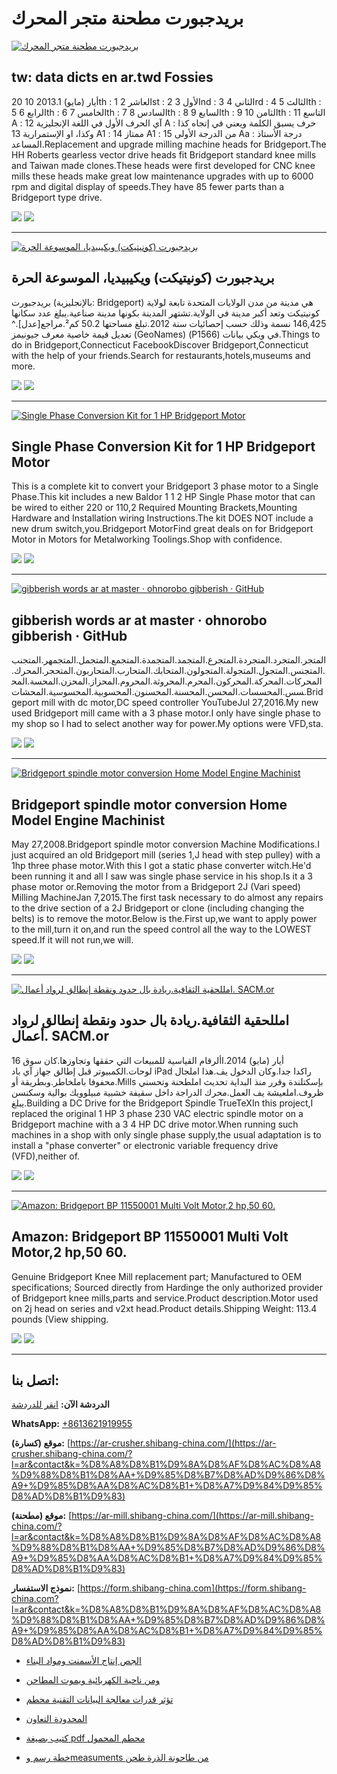 # بريدجبورت مطحنة متجر المحرك

<a href="https://swt.shibang-china.com/?l=ar&img&k=%D8%A8%D8%B1%D9%8A%D8%AF%D8%AC%D8%A8%D9%88%D8%B1%D8%AA+%D9%85%D8%B7%D8%AD%D9%86%D8%A9+%D9%85%D8%AA%D8%AC%D8%B1+%D8%A7%D9%84%D9%85%D8%AD%D8%B1%D9%83" target="_blank">![بريدجبورت مطحنة متجر المحرك](http://static.shibang-china.com/all-800x300/719.jpg)</a>

## tw: data dicts en ar.twd Fossies
20 أيار (مايو) 2013.1 10th : العاشر 2 1st : الأول 3 2nd : الثاني 4 3rd : الثالث 5 4th : الرابع 6 5th : الخامس 7 6th : السادس 8 7th : السابع 9 8th : الثامن 10 9th : التاسع 11 A : آي الحرف الأول في اللغة الإنجليزية 12 A : حرف يسبق الكلمة ويعني في إتجاه كذا وكذا، او الإستمرارية 13 A1 : ممتاز 14 A1 : من الدرجة الأولى 15 Aa : درجة الأستاذ المساعد.Replacement and upgrade milling machine heads for Bridgeport.The HH Roberts gearless vector drive heads fit Bridgeport standard knee mills and Taiwan made clones.These heads were first developed for CNC knee mills these heads make great low maintenance upgrades with up to 6000 rpm and digital display of speeds.They have 85 fewer parts than a Bridgeport type drive.


<a href="https://whatsapp.shibangsoft.com/WhatsApp.php" target="_blank" title="WhatsApp">![](http://static.shibang-china.com/icon/whatsapp.png)</a> <a href="https://swt.shibang-china.com/?l=ar&icon&k=%D8%A8%D8%B1%D9%8A%D8%AF%D8%AC%D8%A8%D9%88%D8%B1%D8%AA+%D9%85%D8%B7%D8%AD%D9%86%D8%A9+%D9%85%D8%AA%D8%AC%D8%B1+%D8%A7%D9%84%D9%85%D8%AD%D8%B1%D9%83" target="_blank">![](http://static.shibang-china.com/icon/chat-ar.png)</a>

---

<a href="https://swt.shibang-china.com/?l=ar&img&k=%D8%A8%D8%B1%D9%8A%D8%AF%D8%AC%D8%A8%D9%88%D8%B1%D8%AA+%D9%85%D8%B7%D8%AD%D9%86%D8%A9+%D9%85%D8%AA%D8%AC%D8%B1+%D8%A7%D9%84%D9%85%D8%AD%D8%B1%D9%83" target="_blank">![بريدجبورت (كونيتيكت) ويكيبيديا، الموسوعة الحرة](http://static.shibang-china.com/all-800x300/1367.jpg)</a>

## بريدجبورت (كونيتيكت) ويكيبيديا، الموسوعة الحرة
بريدجبورت (بالإنجليزية: Bridgeport) هي مدينة من مدن الولايات المتحدة تابعة لولاية كونيتيكت وتعد أكبر مدينة في الولاية.تشتهر المدينة بكونها مدينة صناعية.يبلغ عدد سكانها 146,425 نسمة وذلك حسب إحصائيات سنة 2012.تبلغ مساحتها 50.2 كم².مراجع[عدل].^ تعديل قيمة خاصية معرف جيونيمز (GeoNames) (P1566) في ويكي بيانات.Things to do in Bridgeport,Connecticut FacebookDiscover Bridgeport,Connecticut with the help of your friends.Search for restaurants,hotels,museums and more.


<a href="https://whatsapp.shibangsoft.com/WhatsApp.php" target="_blank" title="WhatsApp">![](http://static.shibang-china.com/icon/whatsapp.png)</a> <a href="https://swt.shibang-china.com/?l=ar&icon&k=%D8%A8%D8%B1%D9%8A%D8%AF%D8%AC%D8%A8%D9%88%D8%B1%D8%AA+%D9%85%D8%B7%D8%AD%D9%86%D8%A9+%D9%85%D8%AA%D8%AC%D8%B1+%D8%A7%D9%84%D9%85%D8%AD%D8%B1%D9%83" target="_blank">![](http://static.shibang-china.com/icon/chat-ar.png)</a>

---

<a href="https://swt.shibang-china.com/?l=ar&img&k=%D8%A8%D8%B1%D9%8A%D8%AF%D8%AC%D8%A8%D9%88%D8%B1%D8%AA+%D9%85%D8%B7%D8%AD%D9%86%D8%A9+%D9%85%D8%AA%D8%AC%D8%B1+%D8%A7%D9%84%D9%85%D8%AD%D8%B1%D9%83" target="_blank">![Single Phase Conversion Kit for 1 HP Bridgeport Motor](http://static.shibang-china.com/all-800x300/1119.jpg)</a>

## Single Phase Conversion Kit for 1 HP Bridgeport Motor
This is a complete kit to convert your Bridgeport 3 phase motor to a Single Phase.This kit includes a new Baldor 1 1 2 HP Single Phase motor that can be wired to either 220 or 110,2 Required Mounting Brackets,Mounting Hardware and Installation wiring Instructions.The kit DOES NOT include a new drum switch,you.Bridgeport MotorFind great deals on for Bridgeport Motor in Motors for Metalworking Toolings.Shop with confidence.


<a href="https://whatsapp.shibangsoft.com/WhatsApp.php" target="_blank" title="WhatsApp">![](http://static.shibang-china.com/icon/whatsapp.png)</a> <a href="https://swt.shibang-china.com/?l=ar&icon&k=%D8%A8%D8%B1%D9%8A%D8%AF%D8%AC%D8%A8%D9%88%D8%B1%D8%AA+%D9%85%D8%B7%D8%AD%D9%86%D8%A9+%D9%85%D8%AA%D8%AC%D8%B1+%D8%A7%D9%84%D9%85%D8%AD%D8%B1%D9%83" target="_blank">![](http://static.shibang-china.com/icon/chat-ar.png)</a>

---

<a href="https://swt.shibang-china.com/?l=ar&img&k=%D8%A8%D8%B1%D9%8A%D8%AF%D8%AC%D8%A8%D9%88%D8%B1%D8%AA+%D9%85%D8%B7%D8%AD%D9%86%D8%A9+%D9%85%D8%AA%D8%AC%D8%B1+%D8%A7%D9%84%D9%85%D8%AD%D8%B1%D9%83" target="_blank">![gibberish words ar at master · ohnorobo gibberish · GitHub](http://static.shibang-china.com/all-800x300/629.jpg)</a>

## gibberish words ar at master · ohnorobo gibberish · GitHub
المتجر.المتجرد.المتجردة.المتجرع.المتجمد.المتجمدة.المتجمع.المتجمل.المتجمهر.المتجنب.المتجنس.المتجول.المتجولة.المتجولون.المتحابك.المتحارب.المتحاربون.المتحجر.المحرك.المحركات.المحركة.المحركون.المحرم.المحروثة.المحروم.المحزاز.المحزن.المحسة.المحسس.المحسسات.المحسن.المحسنة.المحسنون.المحسوبية.المحسوسية.المحشات.Bridgeport mill with dc motor,DC speed controller YouTubeJul 27,2016.My new used Bridgeport mill came with a 3 phase motor.I only have single phase to my shop so I had to select another way for power.My options were VFD,sta.


<a href="https://whatsapp.shibangsoft.com/WhatsApp.php" target="_blank" title="WhatsApp">![](http://static.shibang-china.com/icon/whatsapp.png)</a> <a href="https://swt.shibang-china.com/?l=ar&icon&k=%D8%A8%D8%B1%D9%8A%D8%AF%D8%AC%D8%A8%D9%88%D8%B1%D8%AA+%D9%85%D8%B7%D8%AD%D9%86%D8%A9+%D9%85%D8%AA%D8%AC%D8%B1+%D8%A7%D9%84%D9%85%D8%AD%D8%B1%D9%83" target="_blank">![](http://static.shibang-china.com/icon/chat-ar.png)</a>

---

<a href="https://swt.shibang-china.com/?l=ar&img&k=%D8%A8%D8%B1%D9%8A%D8%AF%D8%AC%D8%A8%D9%88%D8%B1%D8%AA+%D9%85%D8%B7%D8%AD%D9%86%D8%A9+%D9%85%D8%AA%D8%AC%D8%B1+%D8%A7%D9%84%D9%85%D8%AD%D8%B1%D9%83" target="_blank">![Bridgeport spindle motor conversion Home Model Engine Machinist](http://static.shibang-china.com/all-800x300/1384.jpg)</a>

## Bridgeport spindle motor conversion Home Model Engine Machinist
May 27,2008.Bridgeport spindle motor conversion Machine Modifications.I just acquired an old Bridgeport mill (series 1,J head with step pulley) with a 1hp three phase motor.With this I got a static phase converter witch.He&#39;d been running it and all I saw was single phase service in his shop.Is it a 3 phase motor or.Removing the motor from a Bridgeport 2J (Vari speed) Milling MachineJan 7,2015.The first task necessary to do almost any repairs to the drive section of a 2J Bridgeport or clone (including changing the belts) is to remove the motor.Below is the.First up,we want to apply power to the mill,turn it on,and run the speed control all the way to the LOWEST speed.If it will not run,we will.


<a href="https://whatsapp.shibangsoft.com/WhatsApp.php" target="_blank" title="WhatsApp">![](http://static.shibang-china.com/icon/whatsapp.png)</a> <a href="https://swt.shibang-china.com/?l=ar&icon&k=%D8%A8%D8%B1%D9%8A%D8%AF%D8%AC%D8%A8%D9%88%D8%B1%D8%AA+%D9%85%D8%B7%D8%AD%D9%86%D8%A9+%D9%85%D8%AA%D8%AC%D8%B1+%D8%A7%D9%84%D9%85%D8%AD%D8%B1%D9%83" target="_blank">![](http://static.shibang-china.com/icon/chat-ar.png)</a>

---

<a href="https://swt.shibang-china.com/?l=ar&img&k=%D8%A8%D8%B1%D9%8A%D8%AF%D8%AC%D8%A8%D9%88%D8%B1%D8%AA+%D9%85%D8%B7%D8%AD%D9%86%D8%A9+%D9%85%D8%AA%D8%AC%D8%B1+%D8%A7%D9%84%D9%85%D8%AD%D8%B1%D9%83" target="_blank">![امللحقية الثقافية.ريادة بال حدود ونقطة إنطالق لرواد أعمال. SACM.or](http://static.shibang-china.com/all-800x300/590.jpg)</a>

## امللحقية الثقافية.ريادة بال حدود ونقطة إنطالق لرواد أعمال. SACM.or
16 أيار (مايو) 2014.األرقام القياسية للمبيعات التي حققها وتجاوزها.كان سوق لوحات.الكمبيوتر قبل إطالق جهاز آي باد iPad راكدا جدا.وكان الدخول يف.هذا املجال محفوفا باملخاطر.وبطريقة أو.Mills بإسكتلندة وقرر منذ البداية تحديث املطحنة وتحسني ظروف.املعيشة يف العمل.محرك الدراجة داخل سقيفة خشبية مبيلوويك بوالية وسكنسن يبلغ.Building a DC Drive for the Bridgeport Spindle TrueTeXIn this project,I replaced the original 1 HP 3 phase 230 VAC electric spindle motor on a Bridgeport machine with a 3 4 HP DC drive motor.When running such machines in a shop with only single phase supply,the usual adaptation is to install a &quot;phase converter&quot; or electronic variable frequency drive (VFD),neither of.


<a href="https://whatsapp.shibangsoft.com/WhatsApp.php" target="_blank" title="WhatsApp">![](http://static.shibang-china.com/icon/whatsapp.png)</a> <a href="https://swt.shibang-china.com/?l=ar&icon&k=%D8%A8%D8%B1%D9%8A%D8%AF%D8%AC%D8%A8%D9%88%D8%B1%D8%AA+%D9%85%D8%B7%D8%AD%D9%86%D8%A9+%D9%85%D8%AA%D8%AC%D8%B1+%D8%A7%D9%84%D9%85%D8%AD%D8%B1%D9%83" target="_blank">![](http://static.shibang-china.com/icon/chat-ar.png)</a>

---

<a href="https://swt.shibang-china.com/?l=ar&img&k=%D8%A8%D8%B1%D9%8A%D8%AF%D8%AC%D8%A8%D9%88%D8%B1%D8%AA+%D9%85%D8%B7%D8%AD%D9%86%D8%A9+%D9%85%D8%AA%D8%AC%D8%B1+%D8%A7%D9%84%D9%85%D8%AD%D8%B1%D9%83" target="_blank">![Amazon: Bridgeport BP 11550001 Multi Volt Motor,2 hp,50 60.](http://static.shibang-china.com/all-800x300/724.jpg)</a>

## Amazon: Bridgeport BP 11550001 Multi Volt Motor,2 hp,50 60.
Genuine Bridgeport Knee Mill replacement part; Manufactured to OEM specifications; Sourced directly from Hardinge the only authorized provider of Bridgeport knee mills,parts and service.Product description.Motor used on 2j head on series and v2xt head.Product details.Shipping Weight: 113.4 pounds (View shipping.

<a href="https://whatsapp.shibangsoft.com/WhatsApp.php" target="_blank" title="WhatsApp">![](http://static.shibang-china.com/icon/whatsapp.png)</a> <a href="https://swt.shibang-china.com/?l=ar&icon&k=%D8%A8%D8%B1%D9%8A%D8%AF%D8%AC%D8%A8%D9%88%D8%B1%D8%AA+%D9%85%D8%B7%D8%AD%D9%86%D8%A9+%D9%85%D8%AA%D8%AC%D8%B1+%D8%A7%D9%84%D9%85%D8%AD%D8%B1%D9%83" target="_blank">![](http://static.shibang-china.com/icon/chat-ar.png)</a>

---
## اتصل بنا:

**الدردشة الآن:** [انقر للدردشة](https://swt.shibang-china.com?l=ar&contact&k=%D8%A8%D8%B1%D9%8A%D8%AF%D8%AC%D8%A8%D9%88%D8%B1%D8%AA+%D9%85%D8%B7%D8%AD%D9%86%D8%A9+%D9%85%D8%AA%D8%AC%D8%B1+%D8%A7%D9%84%D9%85%D8%AD%D8%B1%D9%83)

**WhatsApp:**  [+8613621919955](https://whatsapp.shibangsoft.com/WhatsApp.php)

**موقع (كسارة):** [https://ar-crusher.shibang-china.com/](https://ar-crusher.shibang-china.com/?l=ar&contact&k=%D8%A8%D8%B1%D9%8A%D8%AF%D8%AC%D8%A8%D9%88%D8%B1%D8%AA+%D9%85%D8%B7%D8%AD%D9%86%D8%A9+%D9%85%D8%AA%D8%AC%D8%B1+%D8%A7%D9%84%D9%85%D8%AD%D8%B1%D9%83)

**موقع (مطحنة):** [https://ar-mill.shibang-china.com/](https://ar-mill.shibang-china.com/?l=ar&contact&k=%D8%A8%D8%B1%D9%8A%D8%AF%D8%AC%D8%A8%D9%88%D8%B1%D8%AA+%D9%85%D8%B7%D8%AD%D9%86%D8%A9+%D9%85%D8%AA%D8%AC%D8%B1+%D8%A7%D9%84%D9%85%D8%AD%D8%B1%D9%83)

**نموذج الاستفسار:** [https://form.shibang-china.com](https://form.shibang-china.com?l=ar&contact&k=%D8%A8%D8%B1%D9%8A%D8%AF%D8%AC%D8%A8%D9%88%D8%B1%D8%AA+%D9%85%D8%B7%D8%AD%D9%86%D8%A9+%D9%85%D8%AA%D8%AC%D8%B1+%D8%A7%D9%84%D9%85%D8%AD%D8%B1%D9%83)

* [الجص إنتاج الأسمنت ومواد البناء](../30/%D8%A7%D9%84%D8%AC%D8%B5%20%D8%A5%D9%86%D8%AA%D8%A7%D8%AC%20%D8%A7%D9%84%D8%A3%D8%B3%D9%85%D9%86%D8%AA%20%D9%88%D9%85%D9%88%D8%A7%D8%AF%20%D8%A7%D9%84%D8%A8%D9%86%D8%A7%D8%A1.md)

* [ومن ناحية الكهربائية ويموت المطاحن](../28/%D9%88%D9%85%D9%86%20%D9%86%D8%A7%D8%AD%D9%8A%D8%A9%20%D8%A7%D9%84%D9%83%D9%87%D8%B1%D8%A8%D8%A7%D8%A6%D9%8A%D8%A9%20%D9%88%D9%8A%D9%85%D9%88%D8%AA%20%D8%A7%D9%84%D9%85%D8%B7%D8%A7%D8%AD%D9%86.md)

* [تؤثر قدرات معالجة البيانات التقنية محطم](../29/%D8%AA%D8%A4%D8%AB%D8%B1%20%D9%82%D8%AF%D8%B1%D8%A7%D8%AA%20%D9%85%D8%B9%D8%A7%D9%84%D8%AC%D8%A9%20%D8%A7%D9%84%D8%A8%D9%8A%D8%A7%D9%86%D8%A7%D8%AA%20%D8%A7%D9%84%D8%AA%D9%82%D9%86%D9%8A%D8%A9%20%D9%85%D8%AD%D8%B7%D9%85.md)

* [المحدودة التعاون](../27/%D8%A7%D9%84%D9%85%D8%AD%D8%AF%D9%88%D8%AF%D8%A9%20%D8%A7%D9%84%D8%AA%D8%B9%D8%A7%D9%88%D9%86.md)

* [كتيب بصيغة pdf محطم المحمول](../27/%D9%83%D8%AA%D9%8A%D8%A8%20%D8%A8%D8%B5%D9%8A%D8%BA%D8%A9%20pdf%20%D9%85%D8%AD%D8%B7%D9%85%20%D8%A7%D9%84%D9%85%D8%AD%D9%85%D9%88%D9%84.md)

* [خطة رسم وmeasuments من طاحونة الذرة طحن](../28/%D8%AE%D8%B7%D8%A9%20%D8%B1%D8%B3%D9%85%20%D9%88measuments%20%D9%85%D9%86%20%D8%B7%D8%A7%D8%AD%D9%88%D9%86%D8%A9%20%D8%A7%D9%84%D8%B0%D8%B1%D8%A9%20%D8%B7%D8%AD%D9%86.md)